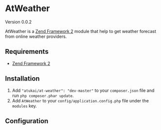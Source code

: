 # AtWeather

Version 0.0.2

AtWeather is a [Zend Framework 2](http://framework.zend.com) module that help to get weather forecast from online weather providers.

## Requirements

* [Zend Framework 2](https://github.com/zendframework/zf2)


## Installation

 1. Add `"atukai/at-weather": "dev-master"` to your `composer.json` file and run `php composer.phar update`.
 2. Add `AtWeather` to your `config/application.config.php` file under the `modules` key.

## Configuration